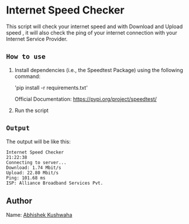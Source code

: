 # Internet Speed Checker

This script will check your internet speed and with Download and Upload speed , it will also check the ping of your internet connection with your Internet Service Provider.


## ```How to use```

1. Install dependencies (i.e., the Speedtest Package) using the following command:

    'pip install -r requirements.txt'

    Official Documentation: https://pypi.org/project/speedtest/

2. Run the script 

## ```Output```

The output will be like this:
```
Internet Speed Checker
21:22:38
Connecting to server...
Download: 1.74 Mbit/s
Upload: 22.80 Mbit/s
Ping: 101.68 ms
ISP: Alliance Broadband Services Pvt.
```

## Author
Name: [Abhishek Kushwaha](https://github.com/Abbhiishek)